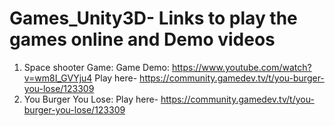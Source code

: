 # Games_Unity3D- Links to play the games online and Demo videos
1. Space shooter Game: Game Demo: https://www.youtube.com/watch?v=wm8I_GVYju4 Play here- https://community.gamedev.tv/t/you-burger-you-lose/123309 
2. You Burger You Lose: Play here- https://community.gamedev.tv/t/you-burger-you-lose/123309
